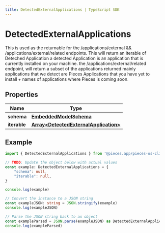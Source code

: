 ```yaml
---
title: DetectedExternalApplications | TypeScript SDK
---
```



# DetectedExternalApplications

This is used as the returnable for the /applications/external && /applications/external/related endpoints.  This will return an iterable of Deteched Application a detected Application is an application that is currently installed on your machine.  the /applications/external/related endpoint, will return a subset of the applications returned mainly applications that we detect are Pieces Applications that you have yet to install + names of applications where Pieces is coming soon.

## Properties

Name | Type
------------ | -------------
**schema** | [**EmbeddedModelSchema**](EmbeddedModelSchema)
**iterable** | [**Array&lt;DetectedExternalApplication&gt;**](DetectedExternalApplication)

## Example

```typescript
import { DetectedExternalApplications } from '@pieces.app/pieces-os-client'

// TODO: Update the object below with actual values
const example: DetectedExternalApplications = {
    "schema": null,
    "iterable": null,
}

console.log(example)

// Convert the instance to a JSON string
const exampleJSON: string = JSON.stringify(example)
console.log(exampleJSON)

// Parse the JSON string back to an object
const exampleParsed = JSON.parse(exampleJSON) as DetectedExternalApplications
console.log(exampleParsed)
```


